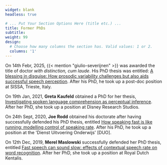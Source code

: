 ```yaml
---
widget: blank
headless: true

# ... Put Your Section Options Here (title etc.) ...
title: Former PhDs
subtitle: 
weight: 99
design:
  # Choose how many columns the section has. Valid values: 1 or 2.
  columns: '1'
---
```


On 14th Febr, 2025, {{< mention "giulio-severijnen" >}} was awarded the title of doctor *with distinction, cum laude*. His PhD thesis was entitled: [A blessing in disguise: How prosodic variability challenges but also aids successful speech perception](https://hdl.handle.net/2066/315703). After his PhD, he took up a post-doc position at SISSA, Trieste, Italy.

On 19th Jan, 2021, **Greta Kaufeld** obtained a PhD for her thesis, [Investigating spoken language comprehension as perceptual inference](https://repository.ubn.ru.nl/bitstream/handle/2066/228260/228260.pdf). After her PhD, she took up a position at Disney Research Studios.

On 24th Sept, 2020, **Joe Rodd** obtained his doctorate after having successfully defended his PhD thesis, entitled [How speaking fast is like running: modelling control of speaking rate](https://pure.mpg.de/rest/items/item_3248326_2/component/file_3248327/content). After his PhD, he took up a position at the 'Dienst Uitvoering Onderwijs' [DUO].

On 12th Dec, 2019, **Merel Maslowski** successfully defended her PhD thesis, entitled [Fast speech can sound slow: effects of contextual speech rate on word recognition](https://pure.mpg.de/rest/items/item_3169875_4/component/file_3169876/content). After her PhD, she took up a position at Royal Dutch Kentalis.
